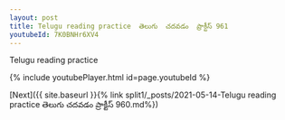 ```yaml
---
layout: post
title: Telugu reading practice  తెలుగు  చదవడం  ప్రాక్టీస్ 961
youtubeId: 7K0BNHr6XV4
---
```

 
 
Telugu reading practice
 
 
 
 
 


{% include youtubePlayer.html id=page.youtubeId %}
 
[Next]({{ site.baseurl }}{% link  split1/_posts/2021-05-14-Telugu reading practice  తెలుగు  చదవడం  ప్రాక్టీస్ 960.md%})
 
